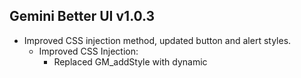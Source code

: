 <!-- #region 1.0.3 -->
## Gemini Better UI v1.0.3
- Improved CSS injection method, updated button and alert styles.
    - Improved CSS Injection: 
        - Replaced GM_addStyle with dynamic <style> element creation and injection into the document <head> for potentially better compatibility.
    - Dynamic Alerts & Titles:
        - Replaced static alert elements with dynamically generated temporary alerts for layout state ((1/5)), width percentage (50%), limits (Min!/Max!), and invalid actions (Nope!).
        - Calculated and applied precise horizontal positioning for alerts to align them correctly with their corresponding button groups.
        - Implemented dynamic title attributes (tooltips) for all control buttons, showing the current layout index or width percentage on hover.
    - CSS Adjustments:
        - Refined CSS rules for user/model message bubbles for better consistency with Gemini's native styling, especially regarding max-width. Removed the user-configurable bubble width constant.
        - Added specific CSS rules to handle the layout and appearance of the user query input when in edit mode.
        - Internal Refactoring: Minor code cleanup, adjusted global variable usage, and refined the initialization process.